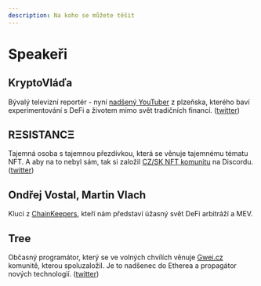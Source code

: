 ```yaml
---
description: Na koho se můžete těšit
---
```


# Speakeři

## KryptoVláďa

Bývalý televizní reportér - nyní [nadšený YouTuber](https://www.youtube.com/channel/UC827_PQYRRGxvqtN7Bh2yaQ) z plzeňska, kterého baví experimentování s DeFi a životem mimo svět tradičních financí. \([twitter](https://twitter.com/PinkerVladimir)\)

## RΞSISTANCΞ

Tajemná osoba s tajemnou přezdívkou, která se věnuje tajemnému tématu NFT. A aby na to nebyl sám, tak si založil [CZ/SK NFT komunitu](https://discord.gg/FywYSvmmeJ) na Discordu. \([twitter](https://twitter.com/reesistancee)\)

## Ondřej Vostal, Martin Vlach

Kluci z [ChainKeepers](https://www.chainkeepers.io/), kteří nám představí úžasný svět DeFi arbitráží a MEV.

## Tree

Občasný programátor, který se ve volných chvílích věnuje [Gwei.cz](https://gwei.cz) komunitě, kterou spoluzaložil. Je to nadšenec do Etherea a propagátor nových technologií. \([twitter](https://twitter.com/treecz)\)

